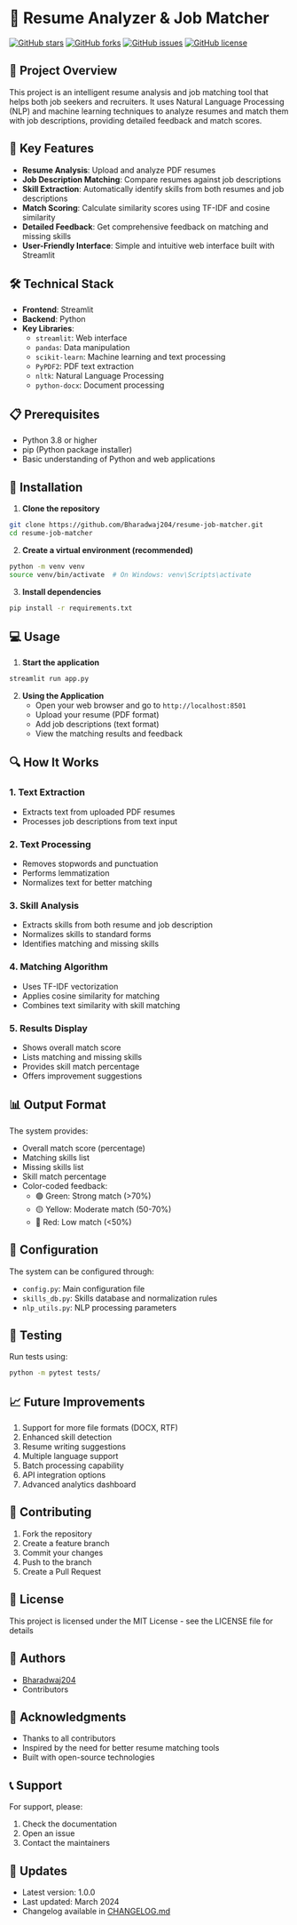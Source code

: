 # 💼 Resume Analyzer & Job Matcher

[![GitHub stars](https://img.shields.io/github/stars/Bharadwaj204/resume-job-matcher?style=social)](https://github.com/Bharadwaj204/resume-job-matcher/stargazers)
[![GitHub forks](https://img.shields.io/github/forks/Bharadwaj204/resume-job-matcher?style=social)](https://github.com/Bharadwaj204/resume-job-matcher/network/members)
[![GitHub issues](https://img.shields.io/github/issues/Bharadwaj204/resume-job-matcher)](https://github.com/Bharadwaj204/resume-job-matcher/issues)
[![GitHub license](https://img.shields.io/github/license/Bharadwaj204/resume-job-matcher)](https://github.com/Bharadwaj204/resume-job-matcher/blob/main/LICENSE)

## 📌 Project Overview
This project is an intelligent resume analysis and job matching tool that helps both job seekers and recruiters. It uses Natural Language Processing (NLP) and machine learning techniques to analyze resumes and match them with job descriptions, providing detailed feedback and match scores.

## 🎯 Key Features
- **Resume Analysis**: Upload and analyze PDF resumes
- **Job Description Matching**: Compare resumes against job descriptions
- **Skill Extraction**: Automatically identify skills from both resumes and job descriptions
- **Match Scoring**: Calculate similarity scores using TF-IDF and cosine similarity
- **Detailed Feedback**: Get comprehensive feedback on matching and missing skills
- **User-Friendly Interface**: Simple and intuitive web interface built with Streamlit

## 🛠️ Technical Stack
- **Frontend**: Streamlit
- **Backend**: Python
- **Key Libraries**:
  - `streamlit`: Web interface
  - `pandas`: Data manipulation
  - `scikit-learn`: Machine learning and text processing
  - `PyPDF2`: PDF text extraction
  - `nltk`: Natural Language Processing
  - `python-docx`: Document processing

## 📋 Prerequisites
- Python 3.8 or higher
- pip (Python package installer)
- Basic understanding of Python and web applications

## 🚀 Installation

1. **Clone the repository**
```bash
git clone https://github.com/Bharadwaj204/resume-job-matcher.git
cd resume-job-matcher
```

2. **Create a virtual environment (recommended)**
```bash
python -m venv venv
source venv/bin/activate  # On Windows: venv\Scripts\activate
```

3. **Install dependencies**
```bash
pip install -r requirements.txt
```

## 💻 Usage

1. **Start the application**
```bash
streamlit run app.py
```

2. **Using the Application**
   - Open your web browser and go to `http://localhost:8501`
   - Upload your resume (PDF format)
   - Add job descriptions (text format)
   - View the matching results and feedback

## 🔍 How It Works

### 1. Text Extraction
- Extracts text from uploaded PDF resumes
- Processes job descriptions from text input

### 2. Text Processing
- Removes stopwords and punctuation
- Performs lemmatization
- Normalizes text for better matching

### 3. Skill Analysis
- Extracts skills from both resume and job description
- Normalizes skills to standard forms
- Identifies matching and missing skills

### 4. Matching Algorithm
- Uses TF-IDF vectorization
- Applies cosine similarity for matching
- Combines text similarity with skill matching

### 5. Results Display
- Shows overall match score
- Lists matching and missing skills
- Provides skill match percentage
- Offers improvement suggestions

## 📊 Output Format
The system provides:
- Overall match score (percentage)
- Matching skills list
- Missing skills list
- Skill match percentage
- Color-coded feedback:
  - 🟢 Green: Strong match (>70%)
  - 🟡 Yellow: Moderate match (50-70%)
  - 🔴 Red: Low match (<50%)

## 🔧 Configuration
The system can be configured through:
- `config.py`: Main configuration file
- `skills_db.py`: Skills database and normalization rules
- `nlp_utils.py`: NLP processing parameters

## 🧪 Testing
Run tests using:
```bash
python -m pytest tests/
```

## 📈 Future Improvements
1. Support for more file formats (DOCX, RTF)
2. Enhanced skill detection
3. Resume writing suggestions
4. Multiple language support
5. Batch processing capability
6. API integration options
7. Advanced analytics dashboard

## 🤝 Contributing
1. Fork the repository
2. Create a feature branch
3. Commit your changes
4. Push to the branch
5. Create a Pull Request

## 📝 License
This project is licensed under the MIT License - see the LICENSE file for details

## 👥 Authors
- [Bharadwaj204](https://github.com/Bharadwaj204)
- Contributors

## 🙏 Acknowledgments
- Thanks to all contributors
- Inspired by the need for better resume matching tools
- Built with open-source technologies

## 📞 Support
For support, please:
1. Check the documentation
2. Open an issue
3. Contact the maintainers

## 🔄 Updates
- Latest version: 1.0.0
- Last updated: March 2024
- Changelog available in [CHANGELOG.md](CHANGELOG.md)
